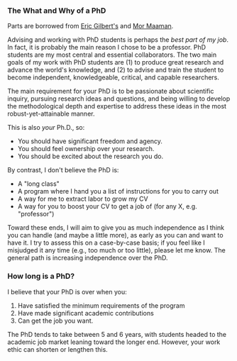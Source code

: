 ### The What and Why of a PhD
Parts are borrowed from [Eric Gilbert's](https://docs.google.com/document/d/11D3kHElzS2HQxTwPqcaTnU5HCJ8WGE5brTXI4KLf4dM) and [Mor Maaman](https://s.tech.cornell.edu/phd-syllabus/).

Advising and working with PhD students is perhaps the *best part of my job*.
In fact, it is probably the main reason I chose to be a professor.
PhD students are my most central and essential collaborators.
The two main goals of my work with PhD students are (1) to produce great research and advance the world's knowledge, and (2) to advise and train the student to become independent, knowledgeable, critical, and capable researchers.

The main requirement for your PhD is to be passionate about scientific inquiry, pursuing research ideas and questions, and being willing to develop the methodological depth and expertise to address these ideas in the most robust-yet-attainable manner.

This is also *your* Ph.D., so:

- You should have significant freedom and agency.
- You should feel ownership over your research.
- You should be excited about the research you do.

By contrast, I don't believe the PhD is:

- A "long class"
- A program where I hand you a list of instructions for you to carry out
- A way for me to extract labor to grow my CV
- A way for you to boost your CV to get a job of <type X>  (for any X, e.g. "professor")

Toward these ends, I will aim to give you as much independence as I think you can handle (and maybe a little more), as early as you can and want to have it.
I try to assess this on a case-by-case basis; if you feel like I misjudged it any time (e.g., too much or too little), please let me know.
The general path is increasing independence over the PhD.

### How long is a PhD?

I believe that your PhD is over when you:

1. Have satisfied the minimum requirements of the program
2. Have made significant academic contributions
3. Can get the job you want.

The PhD tends to take between 5 and 6 years, with students headed to the academic job market leaning toward the longer end. 
However, your work ethic can shorten or lengthen this.
